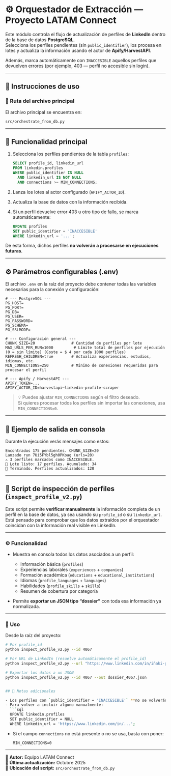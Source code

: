 # ⚙️ Orquestador de Extracción — Proyecto LATAM Connect

Este módulo controla el flujo de actualización de perfiles de **LinkedIn** dentro de la base de datos **PostgreSQL**.  
Selecciona los perfiles pendientes (sin `public_identifier`), los procesa en lotes y actualiza la información usando el actor de **Apify/HarvestAPI**.

Además, marca automáticamente con `INACCESIBLE` aquellos perfiles que devuelven errores (por ejemplo, 403 — perfil no accesible sin login).

---

## 🚀 Instrucciones de uso

### 📂 Ruta del archivo principal

El archivo principal se encuentra en:

```
src/orchestrate_from_db.py
```

---

## 🧩 Funcionalidad principal

1. Selecciona los perfiles pendientes de la tabla `profiles`:
   ```sql
   SELECT profile_id, linkedin_url
   FROM linkedin.profiles
   WHERE public_identifier IS NULL
     AND linkedin_url IS NOT NULL
     AND connections >= MIN_CONNECTIONS;
   ```

2. Lanza los lotes al actor configurado (`APIFY_ACTOR_ID`).

3. Actualiza la base de datos con la información recibida.

4. Si un perfil devuelve error 403 u otro tipo de fallo, se marca automáticamente:
   ```sql
   UPDATE profiles
   SET public_identifier = 'INACCESIBLE'
   WHERE linkedin_url = '...';
   ```

De esta forma, dichos perfiles **no volverán a procesarse en ejecuciones futuras**.

---

## ⚙️ Parámetros configurables (.env)

El archivo `.env` en la raíz del proyecto debe contener todas las variables necesarias para la conexión y configuración:

```env
# --- PostgreSQL ---
PG_HOST=
PG_PORT=
PG_DB=
PG_USER=
PG_PASSWORD=
PG_SCHEMA=
PG_SSLMODE=

# --- Configuración general ---
CHUNK_SIZE=20                # Cantidad de perfiles por lote
MAX_URLS_PER_RUN=1000         # Límite total de perfiles por ejecución (0 = sin límite) (Coste = $ 4 por cada 1000 perfiles)
REFRESH_CHILDREN=true        # Actualiza experiencias, estudios, idiomas, etc.
MIN_CONNECTIONS=250          # Mínimo de conexiones requeridas para procesar el perfil

# --- Apify / HarvestAPI ---
APIFY_TOKEN=...
APIFY_ACTOR_ID=harvestapi~linkedin-profile-scraper
```

> 💡 Puedes ajustar `MIN_CONNECTIONS` según el filtro deseado.  
> Si quieres procesar todos los perfiles sin importar las conexiones, usa `MIN_CONNECTIONS=0`.

---

## 🧾 Ejemplo de salida en consola

Durante la ejecución verás mensajes como estos:

```
Encontrados 175 pendientes. CHUNK_SIZE=20
Lanzado run 7Ui5FYbl5gh0PKoag (urls=20)
⚠️ 3 perfiles marcados como INACCESIBLE.
🧾 Lote listo: 17 perfiles. Acumulado: 34
🎉 Terminado. Perfiles actualizados: 120
```

---

## 🧩 Script de inspección de perfiles (`inspect_profile_v2.py`)

Este script permite **verificar manualmente** la información completa de un perfil en la base de datos, ya sea usando su `profile_id` o su `linkedin_url`.  
Está pensado para comprobar que los datos extraídos por el orquestador coincidan con la información real visible en LinkedIn.

---

### ⚙️ Funcionalidad

- Muestra en consola todos los datos asociados a un perfil:
  - Información básica (`profiles`)
  - Experiencias laborales (`experiences` + `companies`)
  - Formación académica (`educations` + `educational_institutions`)
  - Idiomas (`profile_languages` + `languages`)
  - Habilidades (`profile_skills` + `skills`)
  - Resumen de cobertura por categoría

- Permite **exportar un JSON tipo “dossier”** con toda esa información ya normalizada.

---

### 🚀 Uso

Desde la raíz del proyecto:

```bash
# Por profile_id
python inspect_profile_v2.py --id 4067

# Por URL de LinkedIn (resuelve automáticamente el profile_id)
python inspect_profile_v2.py --url "https://www.linkedin.com/in/iñaki-garin-candido-1aa6441b7"

# Exportar los datos a un JSON
python inspect_profile_v2.py --id 4067 --out dossier_4067.json


## 🧹 Notas adicionales

- Los perfiles con `public_identifier = 'INACCESIBLE'` **no se volverán a procesar**.
- Para volver a incluir alguno manualmente:
  ```sql
  UPDATE linkedin.profiles
  SET public_identifier = NULL
  WHERE linkedin_url = 'https://www.linkedin.com/in/...';
  ```
- Si el campo `connections` no está presente o no se usa, basta con poner:
  ```
  MIN_CONNECTIONS=0
  ```

---

🧠 **Autor:** Equipo LATAM Connect  
📅 **Última actualización:** Octubre 2025  
📍 **Ubicación del script:** `src/orchestrate_from_db.py`
